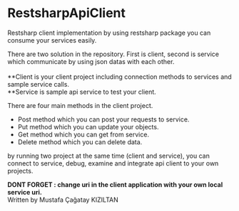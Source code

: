 # RestsharpApiClient

Restsharp client implementation by using restsharp package you can consume your services easily.

There are two solution in the repository. First is client, second is service which communicate by using json datas with each other.<br/><br/>
 **Client is your client project including connection methods to services and sample service calls.<br/>
 **Service is sample api service to test your client.<br/>

There are four main methods in the client project.

* Post method which you can post your requests to service.<br/>
* Put method which you can update your objects.<br/>
* Get method which you can get from service.<br/>
* Delete method which you can delete data.<br/>

by running two project at the same time (client and service), you can connect to service, debug, examine and integrate api client to your own projects.<br/>

<b>DONT FORGET : change uri in the client application with your own local service uri.</b>
<br/>
Written by Mustafa Çağatay KIZILTAN
